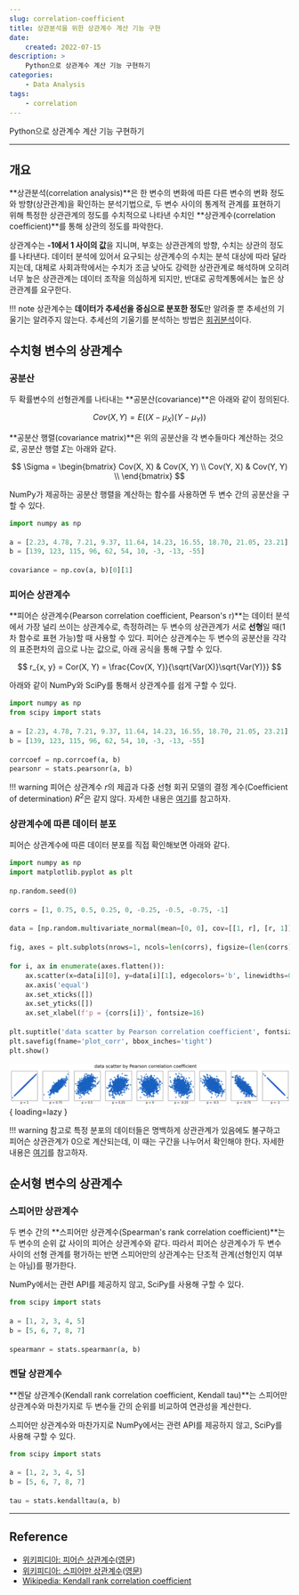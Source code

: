 ```yaml
---
slug: correlation-coefficient
title: 상관분석을 위한 상관계수 계산 기능 구현
date:
    created: 2022-07-15
description: >
    Python으로 상관계수 계산 기능 구현하기
categories:
    - Data Analysis
tags:
    - correlation
---
```


Python으로 상관계수 계산 기능 구현하기  

<!-- more -->

---

## 개요

**상관분석(correlation analysis)**은 한 변수의 변화에 따른 다른 변수의 변화 정도와 방향(상관관계)을 확인하는 분석기법으로, 두 변수 사이의 통계적 관계를 표현하기 위해 특정한 상관관계의 정도를 수치적으로 나타낸 수치인 **상관계수(correlation coefficient)**를 통해 상관의 정도를 파악한다.  

상관계수는 **-1에서 1 사이의 값**을 지니며, 부호는 상관관계의 방향, 수치는 상관의 정도를 나타낸다. 데이터 분석에 있어서 요구되는 상관계수의 수치는 분석 대상에 따라 달라지는데, 대체로 사회과학에서는 수치가 조금 낮아도 강력한 상관관계로 해석하며 오히려 너무 높은 상관관계는 데이터 조작을 의심하게 되지만, 반대로 공학계통에서는 높은 상관관계를 요구한다.  

!!! note
    상관계수는 **데이터가 추세선을 중심으로 분포한 정도**만 알려줄 뿐 추세선의 기울기는 알려주지 않는다. 추세선의 기울기를 분석하는 방법은 [회귀분석](2022-01-23-regression_statsmodels.md)이다.  

## 수치형 변수의 상관계수

### 공분산

두 확률변수의 선형관계를 나타내는 **공분산(covariance)**은 아래와 같이 정의된다.  

$$
Cov(X, Y) = E((X - \mu_{X})(Y - \mu_{Y}))
$$

**공분산 행렬(covariance matrix)**은 위의 공분산을 각 변수들마다 계산하는 것으로, 공분산 행렬 $\Sigma$는 아래와 같다.  

$$
\Sigma = \begin{bmatrix}
Cov(X, X) & Cov(X, Y) \\
Cov(Y, X) & Cov(Y, Y) \\
\end{bmatrix}
$$

NumPy가 제공하는 공분산 행렬을 계산하는 함수를 사용하면 두 변수 간의 공분산을 구할 수 있다.  

```python
import numpy as np

a = [2.23, 4.78, 7.21, 9.37, 11.64, 14.23, 16.55, 18.70, 21.05, 23.21]
b = [139, 123, 115, 96, 62, 54, 10, -3, -13, -55]

covariance = np.cov(a, b)[0][1]
```

### 피어슨 상관계수

**피어슨 상관계수(Pearson correlation coefficient, Pearson's r)**는 데이터 분석에서 가장 널리 쓰이는 상관계수로, 측정하려는 두 변수의 상관관계가 서로 **선형**일 때(1차 함수로 표현 가능)할 때 사용할 수 있다. 피어슨 상관계수는 두 변수의 공분산을 각각의 표준편차의 곱으로 나눈 값으로, 아래 공식을 통해 구할 수 있다.  

$$
r_{x, y} = Cor(X, Y) = \frac{Cov(X, Y)}{\sqrt{Var(X)}\sqrt{Var(Y)}}
$$

아래와 같이 NumPy와 SciPy를 통해서 상관계수를 쉽게 구할 수 있다.  

```python
import numpy as np
from scipy import stats

a = [2.23, 4.78, 7.21, 9.37, 11.64, 14.23, 16.55, 18.70, 21.05, 23.21]
b = [139, 123, 115, 96, 62, 54, 10, -3, -13, -55]

corrcoef = np.corrcoef(a, b)
pearsonr = stats.pearsonr(a, b)
```

!!! warning
    피어슨 상관계수 $r$의 제곱과 다중 선형 회귀 모델의 결정 계수(Coefficient of determination) $R^{2}$은 같지 않다. 자세한 내용은 [여기](https://rython.tistory.com/17)를 참고하자.  

### 상관계수에 따른 데이터 분포

피어슨 상관계수에 따른 데이터 분포를 직접 확인해보면 아래와 같다.  

```python
import numpy as np
import matplotlib.pyplot as plt

np.random.seed(0)

corrs = [1, 0.75, 0.5, 0.25, 0, -0.25, -0.5, -0.75, -1]

data = [np.random.multivariate_normal(mean=[0, 0], cov=[[1, r], [r, 1]], size=1000).T for r in corrs]

fig, axes = plt.subplots(nrows=1, ncols=len(corrs), figsize=(len(corrs)*3, 3))

for i, ax in enumerate(axes.flatten()):
    ax.scatter(x=data[i][0], y=data[i][1], edgecolors='b', linewidths=0.3)
    ax.axis('equal')
    ax.set_xticks([])
    ax.set_yticks([])
    ax.set_xlabel(f'p = {corrs[i]}', fontsize=16)

plt.suptitle('data scatter by Pearson correlation coefficient', fontsize=24, y=1.05)
plt.savefig(fname='plot_corr', bbox_inches='tight')
plt.show()
```

![plot_corr.png](img/plot_corr.png){ loading=lazy }

!!! warning
    참고로 특정 분포의 데이터들은 명백하게 상관관계가 있음에도 불구하고 피어슨 상관관계가 0으로 계산되는데, 이 때는 구간을 나누어서 확인해야 한다. 자세한 내용은 [여기](https://datascienceschool.net/02%20mathematics/07.05%20%EA%B3%B5%EB%B6%84%EC%82%B0%EA%B3%BC%20%EC%83%81%EA%B4%80%EA%B3%84%EC%88%98.html#id8)를 참고하자.

## 순서형 변수의 상관계수

### 스피어만 상관계수

두 변수 간의 **스피어만 상관계수(Spearman's rank correlation coefficient)**는 두 변수의 순위 값 사이의 피어슨 상관계수와 같다. 따라서 피어슨 상관계수가 두 변수 사이의 선형 관계를 평가하는 반면 스피어만의 상관계수는 단조적 관계(선형인지 여부는 아님)를 평가한다.  

NumPy에서는 관련 API를 제공하지 않고, SciPy를 사용해 구할 수 있다.  

```python
from scipy import stats

a = [1, 2, 3, 4, 5]
b = [5, 6, 7, 8, 7]

spearmanr = stats.spearmanr(a, b)
```

### 켄달 상관계수

**켄달 상관계수(Kendall rank correlation coefficient, Kendall tau)**는 스피어만 상관계수와 마찬가지로 두 변수들 간의 순위를 비교하여 연관성을 계산한다.  

스피어만 상관계수와 마찬가지로 NumPy에서는 관련 API를 제공하지 않고, SciPy를 사용해 구할 수 있다.  

```python
from scipy import stats

a = [1, 2, 3, 4, 5]
b = [5, 6, 7, 8, 7]

tau = stats.kendalltau(a, b)
```

---
## Reference
- [위키피디아: 피어슨 상관계수](https://ko.wikipedia.org/wiki/%ED%94%BC%EC%96%B4%EC%8A%A8_%EC%83%81%EA%B4%80_%EA%B3%84%EC%88%98)([영문](https://en.wikipedia.org/wiki/Pearson_correlation_coefficient))
- [위키피디아: 스피어만 상관계수](https://ko.wikipedia.org/wiki/%EC%8A%A4%ED%94%BC%EC%96%B4%EB%A8%BC_%EC%83%81%EA%B4%80_%EA%B3%84%EC%88%98)([영문](https://en.wikipedia.org/wiki/Spearman%27s_rank_correlation_coefficient))
- [Wikipedia: Kendall rank correlation coefficient](https://en.wikipedia.org/wiki/Kendall_rank_correlation_coefficient)